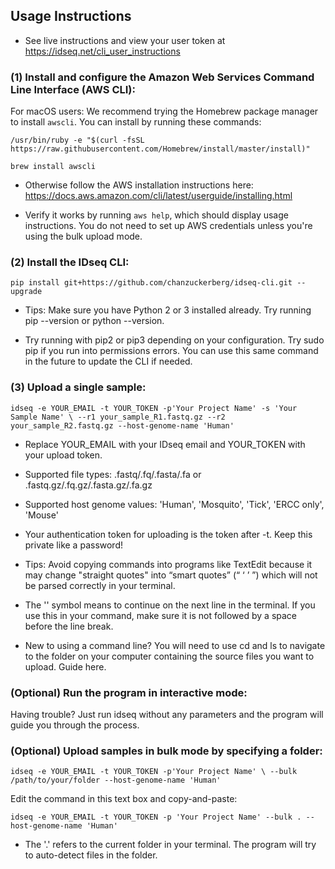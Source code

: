 ## Usage Instructions
- See live instructions and view your user token at https://idseq.net/cli_user_instructions

### (1) Install and configure the Amazon Web Services Command Line Interface (AWS CLI):

For macOS users: We recommend trying the Homebrew package manager to install `awscli`. You can install by running these commands:

`/usr/bin/ruby -e "$(curl -fsSL https://raw.githubusercontent.com/Homebrew/install/master/install)"`

`brew install awscli`

- Otherwise follow the AWS installation instructions here: https://docs.aws.amazon.com/cli/latest/userguide/installing.html

- Verify it works by running `aws help`, which should display usage instructions. You do not need to set up AWS credentials unless you're using the bulk upload mode.

### (2) Install the IDseq CLI:

`pip install git+https://github.com/chanzuckerberg/idseq-cli.git --upgrade`
- Tips: Make sure you have Python 2 or 3 installed already. Try running pip --version or python --version.

- Try running with pip2 or pip3 depending on your configuration. Try sudo pip if you run into permissions errors. You can use this same command in the future to update the CLI if needed.

### (3) Upload a single sample:

`idseq -e YOUR_EMAIL -t YOUR_TOKEN -p'Your Project Name' -s 'Your Sample Name' \
--r1 your_sample_R1.fastq.gz --r2 your_sample_R2.fastq.gz --host-genome-name 'Human'`

- Replace YOUR_EMAIL with your IDseq email and YOUR_TOKEN with your upload token.
- Supported file types: .fastq/.fq/.fasta/.fa or .fastq.gz/.fq.gz/.fasta.gz/.fa.gz

- Supported host genome values: 'Human', 'Mosquito', 'Tick', 'ERCC only', 'Mouse'

- Your authentication token for uploading is the token after -t. Keep this private like a password!

- Tips: Avoid copying commands into programs like TextEdit because it may change "straight quotes" into “smart quotes” (“ ‘ ’ ”) which will not be parsed correctly in your terminal.

- The '\' symbol means to continue on the next line in the terminal. If you use this in your command, make sure it is not followed by a space before the line break.

- New to using a command line? You will need to use cd and ls to navigate to the folder on your computer containing the source files you want to upload. Guide here.

### (Optional) Run the program in interactive mode:

Having trouble? Just run idseq without any parameters and the program will guide you through the process.

### (Optional) Upload samples in bulk mode by specifying a folder:

`idseq -e YOUR_EMAIL -t YOUR_TOKEN -p'Your Project Name' \
--bulk /path/to/your/folder --host-genome-name 'Human'`

Edit the command in this text box and copy-and-paste:

`idseq -e YOUR_EMAIL -t YOUR_TOKEN -p 'Your Project Name' --bulk . --host-genome-name 'Human'`
- The '.' refers to the current folder in your terminal. The program will try to auto-detect files in the folder.
